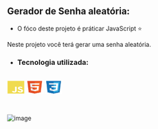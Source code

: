 ## Gerador de Senha aleatória:

* O fóco deste projeto é práticar JavaScript ⭐

Neste projeto você terá gerar uma senha aleatória.

* <h3> Tecnologia utilizada: </h3>

<div style="display: inline_block"><br>
  <img align="center" alt="Rafa-Js" height="30" width="40" src="https://raw.githubusercontent.com/devicons/devicon/master/icons/javascript/javascript-plain.svg">
  <img align="center" alt="Rafa-HTML" height="30" width="40" src="https://raw.githubusercontent.com/devicons/devicon/master/icons/html5/html5-original.svg">
  <img align="center" alt="Rafa-CSS" height="30" width="40" src="https://raw.githubusercontent.com/devicons/devicon/master/icons/css3/css3-original.svg">
   </div> <br> <br>
   
   ![image](https://user-images.githubusercontent.com/97531724/223284316-2a5f6dc4-6e0d-43f5-83d0-0e1d624dde55.png)
